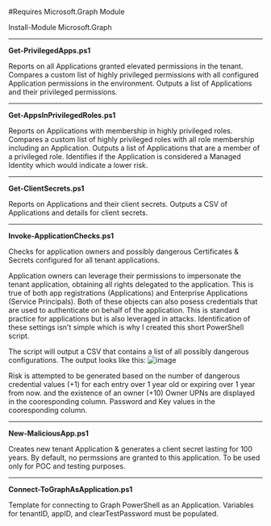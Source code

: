 #Requires Microsoft.Graph Module

Install-Module Microsoft.Graph
****
**Get-PrivilegedApps.ps1**

Reports on all Applications granted elevated permissions in the tenant. 
Compares a custom list of highly privileged permissions with all configured Application permissions in the environment.
Outputs a list of Applications and their privileged permissions.

****
**Get-AppsInPrivilegedRoles.ps1**

Reports on Applications with membership in highly privileged roles.
Compares a custom list of highly privileged roles with all role membership including an Application.
Outputs a list of Applications that are a member of a privileged role.
Identifies if the Application is considered a Managed Identity which would indicate a lower risk.

****
**Get-ClientSecrets.ps1**

Reports on Applications and their client secrets.
Outputs a CSV of Applications and details for client secrets.

****
**Invoke-ApplicationChecks.ps1**

Checks for application owners and possibly dangerous Certificates & Secrets configured for all tenant applications.

Application owners can leverage their permissions to impersonate the tenant application, obtaining all rights delegated to the application. 
This is true of both app registrations (Applications) and Enterprise Applications (Service Principals).
Both of these objects can also posess credentials that are used to authenticate on behalf of the application. This is standard practice for applications but is also leveraged in attacks.
Identification of these settings isn't simple which is why I created this short PowerShell script.

The script will output a CSV that contains a list of all possibly dangerous configurations. The output looks like this:
![image](https://github.com/user-attachments/assets/c9a2bef3-ae6c-40e8-953f-53d57f41b404)

Risk is attempted to be generated based on the number of dangerous credential values (+1) for each entry over 1 year old or expiring over 1 year from now.
and the existence of an owner (+10)
Owner UPNs are displayed in the cooresponding column.
Password and Key values in the cooresponding column.

****
**New-MaliciousApp.ps1**

Creates new tenant Application & generates a client secret lasting for 100 years. By default, no permssions are granted to this application. To be used only for POC and testing purposes.

****
**Connect-ToGraphAsApplication.ps1**

Template for connecting to Graph PowerShell as an Application. Variables for tenantID, appID, and clearTestPassword must be populated. 
